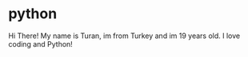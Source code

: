 # python

Hi There!
My name is Turan, im from Turkey and im 19 years old.
I love coding and Python!

